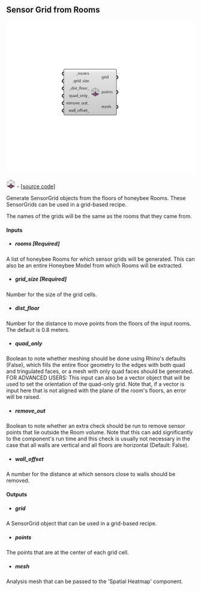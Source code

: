 ## Sensor Grid from Rooms

![](../../images/components/Sensor_Grid_from_Rooms.png)

![](../../images/icons/Sensor_Grid_from_Rooms.png) - [[source code]](https://github.com/ladybug-tools/honeybee-grasshopper-radiance/blob/master/honeybee_grasshopper_radiance/src//HB%20Sensor%20Grid%20from%20Rooms.py)


Generate SensorGrid objects from the floors of honeybee Rooms. These SensorGrids can be used in a grid-based recipe. 

The names of the grids will be the same as the rooms that they came from. 



#### Inputs
* ##### rooms [Required]
A list of honeybee Rooms for which sensor grids will be generated. This can also be an entire Honeybee Model from which Rooms will be extracted. 
* ##### grid_size [Required]
Number for the size of the grid cells. 
* ##### dist_floor 
Number for the distance to move points from the floors of the input rooms. The default is 0.8 meters. 
* ##### quad_only 
Boolean to note whether meshing should be done using Rhino's defaults (False), which fills the entire floor geometry to the edges with both quad and tringulated faces, or a mesh with only quad faces should be generated. 
FOR ADVANCED USERS: This input can also be a vector object that will be used to set the orientation of the quad-only grid. Note that, if a vector is input here that is not aligned with the plane of the room's floors, an error will be raised. 
* ##### remove_out 
Boolean to note whether an extra check should be run to remove sensor points that lie outside the Room volume. Note that this can add significantly to the component's run time and this check is usually not necessary in the case that all walls are vertical and all floors are horizontal (Default: False). 
* ##### wall_offset 
A number for the distance at which sensors close to walls should be removed. 

#### Outputs
* ##### grid
A SensorGrid object that can be used in a grid-based recipe. 
* ##### points
The points that are at the center of each grid cell. 
* ##### mesh
Analysis mesh that can be passed to the 'Spatial Heatmap' component. 